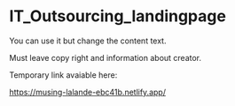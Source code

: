# IT_Outsourcing_landingpage

You can use it but change the content text.

Must leave copy right and information about creator.

Temporary link avaiable here:

https://musing-lalande-ebc41b.netlify.app/

